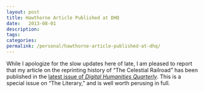 ```yaml
---
layout: post
title: Hawthorne Article Published at DHQ
date:   2013-08-01
description: 
tags: 
categories: 
permalink: /personal/hawthorne-article-published-at-dhq/
---
```


<p>While I apologize for the slow updates here of late, I am pleased to report that my article on the reprinting history of &#8220;The Celestial Railroad&#8221; has been published in the <a href="http://www.digitalhumanities.org/dhq/vol/7/1/000144/000144.html">latest issue of <em>Digital Humanities Quarterly</em></a>. This is a special issue on &#8220;The Literary,&#8221; and is well worth perusing in full.</p>